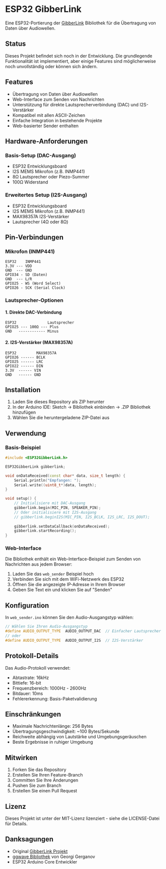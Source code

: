 # ESP32 GibberLink

Eine ESP32-Portierung der [GibberLink](https://github.com/PennyroyalTea/gibberlink) Bibliothek für die Übertragung von Daten über Audiowellen.

## Status

Dieses Projekt befindet sich noch in der Entwicklung. Die grundlegende Funktionalität ist implementiert, aber einige Features sind möglicherweise noch unvollständig oder können sich ändern.

## Features

- Übertragung von Daten über Audiowellen
- Web-Interface zum Senden von Nachrichten
- Unterstützung für direkte Lautsprecherverbindung (DAC) und I2S-Verstärker
- Kompatibel mit allen ASCII-Zeichen
- Einfache Integration in bestehende Projekte
- Web-basierter Sender enthalten

## Hardware-Anforderungen

### Basis-Setup (DAC-Ausgang)
- ESP32 Entwicklungsboard
- I2S MEMS Mikrofon (z.B. INMP441)
- 8Ω Lautsprecher oder Piezo-Summer
- 100Ω Widerstand

### Erweitertes Setup (I2S-Ausgang)
- ESP32 Entwicklungsboard
- I2S MEMS Mikrofon (z.B. INMP441)
- MAX98357A I2S-Verstärker
- Lautsprecher (4Ω oder 8Ω)

## Pin-Verbindungen

### Mikrofon (INMP441)
```
ESP32    INMP441
3.3V --- VDD
GND  --- GND
GPIO34 - SD (Daten)
GND  --- L/R
GPIO25 - WS (Word Select)
GPIO26 - SCK (Serial Clock)
```

### Lautsprecher-Optionen

#### 1. Direkte DAC-Verbindung
```
ESP32              Lautsprecher
GPIO25 --- 100Ω --- Plus
GND   ------------ Minus
```

#### 2. I2S-Verstärker (MAX98357A)
```
ESP32         MAX98357A
GPIO26 ------ BCLK
GPIO25 ------ LRC
GPIO22 ------ DIN
3.3V  ------ VIN
GND   ------ GND
```

## Installation

1. Laden Sie dieses Repository als ZIP herunter
2. In der Arduino IDE: Sketch -> Bibliothek einbinden -> .ZIP Bibliothek hinzufügen
3. Wählen Sie die heruntergeladene ZIP-Datei aus

## Verwendung

### Basis-Beispiel
```cpp
#include <ESP32GibberLink.h>

ESP32GibberLink gibberlink;

void onDataReceived(const char* data, size_t length) {
    Serial.println("Empfangen: ");
    Serial.write((uint8_t*)data, length);
}

void setup() {
    // Initialisiere mit DAC-Ausgang
    gibberlink.begin(MIC_PIN, SPEAKER_PIN);
    // Oder initialisiere mit I2S-Ausgang
    // gibberlink.beginI2S(MIC_PIN, I2S_BCLK, I2S_LRC, I2S_DOUT);
    
    gibberlink.setDataCallback(onDataReceived);
    gibberlink.startRecording();
}
```

### Web-Interface

Die Bibliothek enthält ein Web-Interface-Beispiel zum Senden von Nachrichten aus jedem Browser:

1. Laden Sie das `web_sender` Beispiel hoch
2. Verbinden Sie sich mit dem WiFi-Netzwerk des ESP32
3. Öffnen Sie die angezeigte IP-Adresse in Ihrem Browser
4. Geben Sie Text ein und klicken Sie auf "Senden"

## Konfiguration

In `web_sender.ino` können Sie den Audio-Ausgangstyp wählen:
```cpp
// Wählen Sie Ihren Audio-Ausgangstyp
#define AUDIO_OUTPUT_TYPE  AUDIO_OUTPUT_DAC  // Einfacher Lautsprecher
// oder
#define AUDIO_OUTPUT_TYPE  AUDIO_OUTPUT_I2S  // I2S-Verstärker
```

## Protokoll-Details

Das Audio-Protokoll verwendet:
- Abtastrate: 16kHz
- Bittiefe: 16-bit
- Frequenzbereich: 1000Hz - 2600Hz
- Bitdauer: 10ms
- Fehlererkennung: Basis-Paketvalidierung

## Einschränkungen

- Maximale Nachrichtenlänge: 256 Bytes
- Übertragungsgeschwindigkeit: ~100 Bytes/Sekunde
- Reichweite abhängig von Lautstärke und Umgebungsgeräuschen
- Beste Ergebnisse in ruhiger Umgebung

## Mitwirken

1. Forken Sie das Repository
2. Erstellen Sie Ihren Feature-Branch
3. Committen Sie Ihre Änderungen
4. Pushen Sie zum Branch
5. Erstellen Sie einen Pull Request

## Lizenz

Dieses Projekt ist unter der MIT-Lizenz lizenziert - siehe die LICENSE-Datei für Details.

## Danksagungen

- Original [GibberLink Projekt](https://github.com/PennyroyalTea/gibberlink)
- [ggwave Bibliothek](https://github.com/ggerganov/ggwave) von Georgi Gerganov
- ESP32 Arduino Core Entwickler
